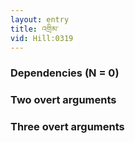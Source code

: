 ```yaml
---
layout: entry
title: འགྲིམ་
vid: Hill:0319
---
```

### Dependencies (N = 0)


### Two overt arguments


### Three overt arguments
